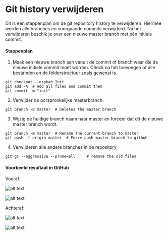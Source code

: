 # Git history verwijderen

Dit is een stappenplan om de git repository history te verwijderen. Hiermee worden alle branches en voorgaande commits verwijderd. Na het verwijderen beschik je over een nieuwe master branch met één initiele commit.

#### Stappenplan

1. Maak een nieuwe branch aan vanuit de commit of branch waar die de nieuwe initiele commit moet worden. Check na het toevoegen of alle bestanden en de folderstructuur zoals gewenst is.

```git
git checkout --orphan Init
git add -A  # Add all files and commit them
git commit -m "init"
```

2. Verwijder de oorspronkelijke masterbranch.

```git
git branch -D master  # Deletes the master branch
```

3. Wijzig de huidige branch naam naar master en forceer dat dit de nieuwe master branch wordt.

```git
git branch -m master  # Rename the current branch to master
git push -f origin master  # Force push master branch to github
```

4. Verwijderen alle andere branches in de repository

```git
git gc --aggressive --prune=all     # remove the old files
```

#### Voorbeeld resultaat in GitHub

Vooraf:

![alt text](https://github.com/Respectzorg/Documentatie/Images/git_history_verwijderen_01.png "Overzicht vooraf")

![alt text](https://github.com/Respectzorg/Documentatie/Images/git_history_verwijderen_02.png "Aantal vooraf")

Achteraf:

![alt text](https://github.com/Respectzorg/Documentatie/Images/git_history_verwijderen_03.png "Overzicht achteraf")

![alt text](https://github.com/Respectzorg/Documentatie/Images/git_history_verwijderen_04.png "Aantal achteraf")

